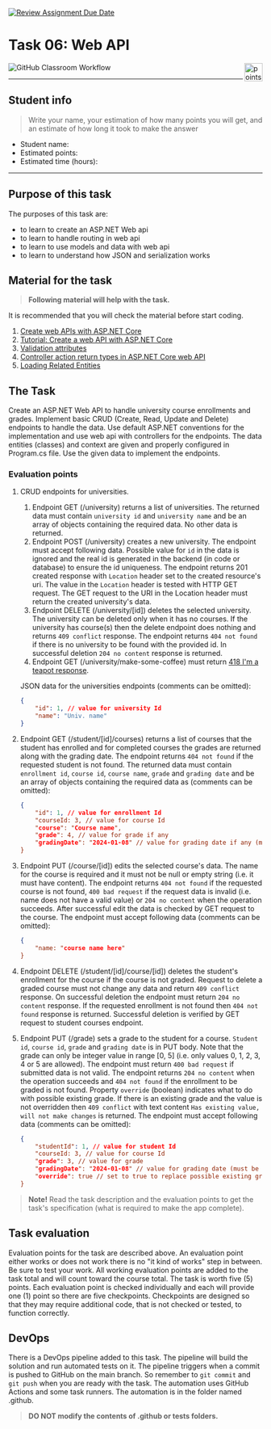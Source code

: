 [![Review Assignment Due Date](https://classroom.github.com/assets/deadline-readme-button-24ddc0f5d75046c5622901739e7c5dd533143b0c8e959d652212380cedb1ea36.svg)](https://classroom.github.com/a/__BZh1iF)
# Task 06: Web API

<img alt="points bar" align="right" height="36" src="../../blob/badges/.github/badges/points-bar.svg" />

![GitHub Classroom Workflow](../../workflows/GitHub%20Classroom%20Workflow/badge.svg)

***

## Student info

> Write your name, your estimation of how many points you will get, and an estimate of how long it took to make the answer

- Student name: 
- Estimated points: 
- Estimated time (hours): 

***

## Purpose of this task

The purposes of this task are:

- to learn to create an ASP.NET Web api
- to learn to handle routing in web api
- to learn to use models and data with web api
- to learn to understand how JSON and serialization works

## Material for the task

> **Following material will help with the task.**

It is recommended that you will check the material before start coding.

1. [Create web APIs with ASP.NET Core](https://learn.microsoft.com/en-us/aspnet/core/web-api/?view=aspnetcore-6.0)
2. [Tutorial: Create a web API with ASP.NET Core](https://learn.microsoft.com/en-us/aspnet/core/tutorials/first-web-api?view=aspnetcore-6.0)
3. [Validation attributes](https://learn.microsoft.com/en-us/aspnet/core/mvc/models/validation?view=aspnetcore-6.0#validation-attributes)
4. [Controller action return types in ASP.NET Core web API](https://learn.microsoft.com/en-us/aspnet/core/web-api/action-return-types?view=aspnetcore-6.0)
5. [Loading Related Entities](https://learn.microsoft.com/en-us/ef/ef6/querying/related-data)

## The Task

Create an ASP.NET Web API to handle university course enrollments and grades. Implement basic CRUD (Create, Read, Update and Delete) endpoints to handle the data. Use default ASP.NET conventions for the implementation and use web api with controllers for the endpoints. The data entities (classes) and context are given and properly configured in Program.cs file. Use the given data to implement the endpoints.

### Evaluation points

1. CRUD endpoints for universities. 
   1. Endpoint GET (/university) returns a list of universities. The returned data must contain `university id` and `university name` and be an array of objects containing the required data. No other data is returned.
   2. Endpoint POST (/university) creates a new university. The endpoint must accept following data. Possible value for `id` in the data is ignored and the real id is generated in the backend (in code or database) to ensure the id uniqueness. The endpoint returns 201 created response with `Location` header set to the created resource's uri. The value in the `Location` header is tested with HTTP GET request. The GET request to the URI in the Location header must return the created university's data.
   3. Endpoint DELETE (/university/[id]) deletes the selected university. The university can be deleted only when it has no courses. If the university has course(s) then the delete endpoint does nothing and returns `409 conflict` response. The endpoint returns `404 not found` if there is no university to be found with the provided id. In successful deletion `204 no content` response is returned.
   4. Endpoint GET (/university/make-some-coffee) must return [418 I'm a teapot response](https://developer.mozilla.org/en-US/docs/Web/HTTP/Status/418).

    JSON data for the universities endpoints (comments can be omitted):

    ```json
    {
        "id": 1, // value for university Id
        "name": "Univ. name"
    }
    ```

2. Endpoint GET (/student/[id]/courses) returns a list of courses that the student has enrolled and for completed courses the grades are returned along with the grading date. The endpoint returns `404 not found` if the requested student is not found. The returned data must contain `enrollment id`, `course id`, `course name`, `grade` and `grading date` and be an array of objects containing the required data as (comments can be omitted):

    ```json
    {
        "id": 1, // value for enrollment Id
        "courseId: 3, // value for course Id
        "course": "Course name",
        "grade": 4, // value for grade if any
        "gradingDate": "2024-01-08" // value for grading date if any (must be deserializable to DateTime)
    }
    ```

3. Endpoint PUT (/course/[id]) edits the selected course's data. The name for the course is required and it must not be null or empty string (i.e. it must have content). The endpoint returns `404 not found` if the requested course is not found, `400 bad request` if the request data is invalid (i.e. name does not have a valid value) or `204 no content` when the operation succeeds. After successful edit the data is checked by GET request to the course. The endpoint must accept following data (comments can be omitted):

    ```json
    {
        "name: "course name here"
    }
    ```

4. Endpoint DELETE (/student/[id]/course/[id]) deletes the student's enrollment for the course if the course is not graded. Request to delete a graded course must not change any data and return `409 conflict` response. On successful deletion the endpoint must return `204 no content` response. If the requested enrollment is not found then `404 not found` response is returned. Successful deletion is verified by GET request to student courses endpoint.

5. Endpoint PUT (/grade) sets a grade to the student for a course. `Student id`, `course id`, `grade` and `grading date` is in PUT body. Note that the grade can only be integer value in range [0, 5] (i.e. only values 0, 1, 2, 3, 4 or 5 are allowed). The endpoint must return `400 bad request` if submitted data is not valid. The endpoint returns `204 no content` when the operation succeeds and `404 not found` if the enrollment to be graded is not found. Property `override` (boolean) indicates what to do with possible existing grade. If there is an existing grade and the value is not overridden then `409 conflict` with text content `Has existing value, will not make changes` is returned. The endpoint must accept following data (comments can be omitted):

    ```json
    {
        "studentId": 1, // value for student Id
        "courseId: 3, // value for course Id
        "grade": 3, // value for grade
        "gradingDate": "2024-01-08" // value for grading date (must be deserializable to DateTime),
        "override": true // set to true to replace possible existing grade, set to false to ignore new grade if there is an existing grade
    }
    ```

> **Note!** Read the task description and the evaluation points to get the task's specification (what is required to make the app complete).

## Task evaluation

Evaluation points for the task are described above. An evaluation point either works or does not work there is no "it kind of works" step in between. Be sure to test your work. All working evaluation points are added to the task total and will count toward the course total. The task is worth five (5) points. Each evaluation point is checked individually and each will provide one (1) point so there are five checkpoints. Checkpoints are designed so that they may require additional code, that is not checked or tested, to function correctly.

## DevOps

There is a DevOps pipeline added to this task. The pipeline will build the solution and run automated tests on it. The pipeline triggers when a commit is pushed to GitHub on the main branch. So remember to `git commit` and `git push` when you are ready with the task. The automation uses GitHub Actions and some task runners. The automation is in the folder named .github.

> **DO NOT modify the contents of .github or tests folders.**
